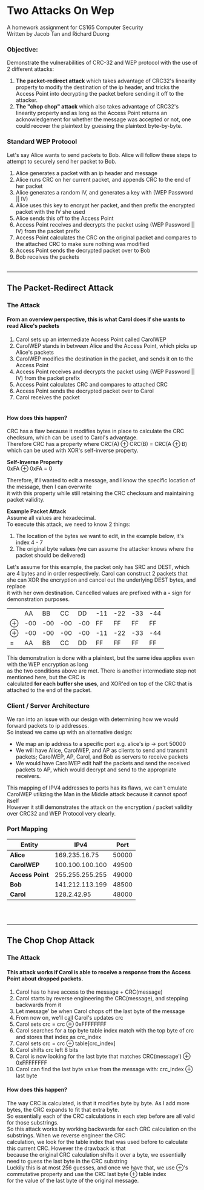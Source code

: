 # Two Attacks On Wep
A homework assignment for CS165 Computer Security<br>
Written by Jacob Tan and Richard Duong<br>

### Objective:
Demonstrate the vulnerabilities of CRC-32 and WEP protocol with the use of 2 different attacks:<br>
1. **The packet-redirect attack** which takes advantage of CRC32's linearity property to modify the destination of the ip header,
and tricks the Access Point into decrypting the packet before sending it off to the attacker.<br>
2. **The "chop chop" attack** which also takes advantage of CRC32's linearity property and as long as the Access Point
returns an acknowledgement for whether the message was accepted or not, one could recover the plaintext by guessing the
plaintext byte-by-byte.

### Standard WEP Protocol
Let's say Alice wants to send packets to Bob. Alice will follow these steps to attempt to securely send her packet to Bob.
1. Alice generates a packet with an ip header and message
2. Alice runs CRC on her current packet, and appends CRC to the end of her packet
3. Alice generates a random IV, and generates a key with (WEP Password || IV)
4. Alice uses this key to encrypt her packet, and then prefix the encrypted packet with the IV she used
5. Alice sends this off to the Access Point
6. Access Point receives and decrypts the packet using (WEP Password || IV) from the packet prefix
7. Access Point calculates the CRC on the original packet and compares to the attached CRC to make sure nothing was modified
8. Access Point sends the decrypted packet over to Bob
9. Bob receives the packets
<br><br>

-----------------------------------------------------------------------------------------------------------------------
## The Packet-Redirect Attack

### The Attack
#### From an overview perspective, this is what Carol does if she wants to read Alice's packets
1. Carol sets up an intermediate Access Point called CarolWEP
2. CarolWEP stands in between Alice and the Access Point, which picks up Alice's packets
3. CarolWEP modifies the destination in the packet, and sends it on to the Access Point
4. Access Point receives and decrypts the packet using (WEP Password || IV) from the packet prefix
5. Access Point calculates CRC and compares to attached CRC
6. Access Point sends the decrypted packet over to Carol
7. Carol receives the packet<br><br>

#### How does this happen?
CRC has a flaw because it modifies bytes in place to calculate the CRC checksum, which can be used to Carol's advantage.<br>
Therefore CRC has a property where CRC(A) ⊕ CRC(B) = CRC(A ⊕ B) which can be used with XOR's self-inverse property.<br>

**Self-Inverse Property**<br>
0xFA ⊕ 0xFA = 0<br>

Therefore, if I wanted to edit a message, and I know the specific location of the message, then I can overwrite<br>
it with this property while still retaining the CRC checksum and maintaining packet validity.<br>

**Example Packet Attack**<br>
Assume all values are hexadecimal.<br>
To execute this attack, we need to know 2 things:<br>
1. The location of the bytes we want to edit, in the example below, it's index 4 - 7<br>
2. The original byte values (we can assume the attacker knows where the packet should be delivered)<br>

Let's assume for this example, the packet only has SRC and DEST, which are 4 bytes and in order respectively.
Carol can construct 2 packets that she can XOR the encryption and cancel out the underlying DEST bytes, and replace<br>
it with her own destination. Cancelled values are prefixed with a **-** sign for demonstration purposes.<br>

|        	|     	|     	|     	|     	|     	|     	|     	|     	|
|--------	|-----	|-----	|-----	|-----	|-----	|-----	|-----	|-----	|
|        	|  AA 	|  BB 	|  CC 	|  DD 	| -11 	| -22 	| -33 	| -44 	|
|    ⊕   	| -00 	| -00 	| -00 	| -00 	|  FF 	|  FF 	|  FF 	|  FF 	|
|    ⊕   	| -00 	| -00 	| -00 	| -00 	| -11 	| -22 	| -33 	| -44 	|
|    =   	|  AA 	|  BB 	|  CC 	|  DD 	|  FF 	|  FF 	|  FF 	|  FF 	|

This demonstration is done with a plaintext, but the same idea applies even with the WEP encryption as long<br>
as the two conditions above are met. There is another intermediate step not mentioned here, but the CRC is<br>
calculated **for each buffer she uses**, and XOR'ed on top of the CRC that is attached to the end of the packet.<br>

### Client / Server Architecture
We ran into an issue with our design with determining how we would forward packets to ip addresses.<br>
So instead we came up with an alternative design:<br>
- We map an ip address to a specific port e.g. alice's ip -> port 50000<br>
- We will have Alice, CarolWEP, and AP as clients to send and transmit packets; CarolWEP, AP, Carol, and Bob as servers to receive packets<br>
- We would have CarolWEP edit half the packets and send the received packets to AP, which would decrypt and send to the appropriate receivers.<br>

This mapping of IPV4 addresses to ports has its flaws, we can't emulate CarolWEP utilizing the Man in the Middle attack because it cannot spoof itself<br>
However it still demonstrates the attack on the encryption / packet validity over CRC32 and WEP Protocol very clearly.<br>

### Port Mapping

| Entity           	| IPv4            	| Port  	|
|------------------	|-----------------	|-------	|
| **Alice**        	| 169.235.16.75   	| 50000 	|
| **CarolWEP**     	| 100.100.100.100 	| 49500 	|
| **Access Point** 	| 255.255.255.255 	| 49000 	|
| **Bob**          	| 141.212.113.199 	| 48500 	|
| **Carol**        	| 128.2.42.95     	| 48000 	|
<br><br>

-----------------------------------------------------------------------------------------------------------------------
## The Chop Chop Attack

### The Attack
#### This attack works if Carol is able to receive a response from the Access Point about dropped packets.
1. Carol has to have access to the message + CRC(message)<br>
2. Carol starts by reverse engineering the CRC(message), and stepping backwards from it<br>
3. Let message' be when Carol chops off the last byte of the message<br>
4. From now on, we'll call Carol's updates crc<br>
5. Carol sets crc = crc ⊕ 0xFFFFFFFF<br>
6. Carol searches for a top byte table index match with the top byte of crc and stores that index as crc_index<br>
7. Carol sets crc = crc ⊕ table\[crc_index\]<br>
8. Carol shifts crc left 8 bits<br>
9. Carol is now looking for the last byte that matches CRC(message') ⊕ 0xFFFFFFFF<br>
10. Carol can find the last byte value from the message with: crc_index ⊕ last byte<br>

#### How does this happen?
The way CRC is calculated, is that it modifies byte by byte. As I add more bytes, the CRC expands to fit that extra byte.<br>
So essentially each of the CRC calculations in each step before are all valid for those substrings.<br>
So this attack works by working backwards for each CRC calculation on the substrings. When we reverse engineer the CRC<br>
calculation, we look for the table index that was used before to calculate this current CRC. However the drawback is that<br>
because the original CRC calculation shifts it over a byte, we essentially need to guess the last byte in the CRC substring<br>
Luckily this is at most 256 guesses, and once we have that, we use ⊕'s commutative property and use the CRC last byte ⊕ table index<br>
for the value of the last byte of the original message.

